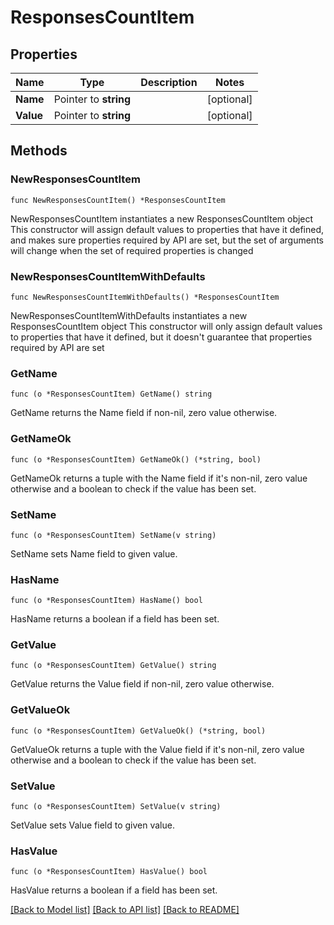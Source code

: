 # ResponsesCountItem

## Properties

Name | Type | Description | Notes
------------ | ------------- | ------------- | -------------
**Name** | Pointer to **string** |  | [optional] 
**Value** | Pointer to **string** |  | [optional] 

## Methods

### NewResponsesCountItem

`func NewResponsesCountItem() *ResponsesCountItem`

NewResponsesCountItem instantiates a new ResponsesCountItem object
This constructor will assign default values to properties that have it defined,
and makes sure properties required by API are set, but the set of arguments
will change when the set of required properties is changed

### NewResponsesCountItemWithDefaults

`func NewResponsesCountItemWithDefaults() *ResponsesCountItem`

NewResponsesCountItemWithDefaults instantiates a new ResponsesCountItem object
This constructor will only assign default values to properties that have it defined,
but it doesn't guarantee that properties required by API are set

### GetName

`func (o *ResponsesCountItem) GetName() string`

GetName returns the Name field if non-nil, zero value otherwise.

### GetNameOk

`func (o *ResponsesCountItem) GetNameOk() (*string, bool)`

GetNameOk returns a tuple with the Name field if it's non-nil, zero value otherwise
and a boolean to check if the value has been set.

### SetName

`func (o *ResponsesCountItem) SetName(v string)`

SetName sets Name field to given value.

### HasName

`func (o *ResponsesCountItem) HasName() bool`

HasName returns a boolean if a field has been set.

### GetValue

`func (o *ResponsesCountItem) GetValue() string`

GetValue returns the Value field if non-nil, zero value otherwise.

### GetValueOk

`func (o *ResponsesCountItem) GetValueOk() (*string, bool)`

GetValueOk returns a tuple with the Value field if it's non-nil, zero value otherwise
and a boolean to check if the value has been set.

### SetValue

`func (o *ResponsesCountItem) SetValue(v string)`

SetValue sets Value field to given value.

### HasValue

`func (o *ResponsesCountItem) HasValue() bool`

HasValue returns a boolean if a field has been set.


[[Back to Model list]](../README.md#documentation-for-models) [[Back to API list]](../README.md#documentation-for-api-endpoints) [[Back to README]](../README.md)


